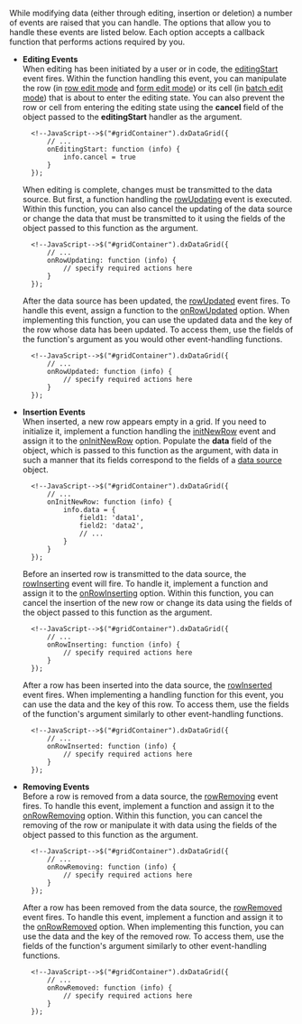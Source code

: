 While modifying data (either through editing, insertion or deletion) a number of events are raised that you can handle. The options that allow you to handle these events are listed below. Each option accepts a callback function that performs actions required by you.

- **Editing Events**		
When editing has been initiated by a user or in code, the [editingStart](/api-reference/10%20UI%20Widgets/dxDataGrid/4%20Events/editingStart.md '/Documentation/ApiReference/UI_Widgets/dxDataGrid/Events/#editingStart') event fires. Within the function handling this event, you can manipulate the row (in [row edit mode](/concepts/05%20Widgets/DataGrid/070%20Data%20Editing/20%20Editing%20in%20UI/20%20Row%20Mode.md '/Documentation/Guide/Widgets/DataGrid/Data_Editing/#Editing_in_UI/Row_Mode') and [form edit mode](/concepts/05%20Widgets/DataGrid/070%20Data%20Editing/20%20Editing%20in%20UI/50%20Form%20Mode.md '/Documentation/Guide/Widgets/DataGrid/Data_Editing/#Editing_in_UI/Form_Mode')) or its cell (in [batch edit mode](/concepts/05%20Widgets/DataGrid/070%20Data%20Editing/20%20Editing%20in%20UI/30%20Batch%20Mode.md '/Documentation/Guide/Widgets/DataGrid/Data_Editing/#Editing_in_UI/Batch_Mode')) that is about to enter the editing state. You can also prevent the row or cell from entering the editing state using the **cancel** field of the object passed to the **editingStart** handler as the argument.

		<!--JavaScript-->$("#gridContainer").dxDataGrid({
			// ...
			onEditingStart: function (info) {
				info.cancel = true
			}
		});

	When editing is complete, changes must be transmitted to the data source. But first, a function handling the [rowUpdating](/api-reference/10%20UI%20Widgets/dxDataGrid/4%20Events/rowUpdating.md '/Documentation/ApiReference/UI_Widgets/dxDataGrid/Events/#rowUpdating') event is executed. Within this function, you can also cancel the updating of the data source or change the data that must be transmitted to it using the fields of the object passed to this function as the argument.

		<!--JavaScript-->$("#gridContainer").dxDataGrid({
			// ...
			onRowUpdating: function (info) {
				// specify required actions here
			}
		});

	After the data source has been updated, the [rowUpdated](/api-reference/10%20UI%20Widgets/dxDataGrid/4%20Events/rowUpdated.md '/Documentation/ApiReference/UI_Widgets/dxDataGrid/Events/#rowUpdated') event fires. To handle this event, assign a function to the [onRowUpdated](/api-reference/10%20UI%20Widgets/dxDataGrid/1%20Configuration/onRowUpdated.md '/Documentation/ApiReference/UI_Widgets/dxDataGrid/Configuration/#onRowUpdated') option. When implementing this function, you can use the updated data and the key of the row whose data has been updated. To access them, use the fields of the function's argument as you would other event-handling functions.

		<!--JavaScript-->$("#gridContainer").dxDataGrid({
			// ...
			onRowUpdated: function (info) {
				// specify required actions here
			}
		});

- **Insertion Events**		
When inserted, a new row appears empty in a grid. If you need to initialize it, implement a function handling the [initNewRow](/api-reference/10%20UI%20Widgets/dxDataGrid/4%20Events/initNewRow.md '/Documentation/ApiReference/UI_Widgets/dxDataGrid/Events/#initNewRow') event and assign it to the [onInitNewRow](/api-reference/10%20UI%20Widgets/dxDataGrid/1%20Configuration/onInitNewRow.md '/Documentation/ApiReference/UI_Widgets/dxDataGrid/Configuration/#onInitNewRow') option. Populate the **data** field of the object, which is passed to this function as the argument, with data in such a manner that its fields correspond to the fields of a [data source](/api-reference/10%20UI%20Widgets/dxDataGrid/1%20Configuration/dataSource.md '/Documentation/ApiReference/UI_Widgets/dxDataGrid/Configuration/#dataSource') object.

		<!--JavaScript-->$("#gridContainer").dxDataGrid({
			// ...
			onInitNewRow: function (info) {
				info.data = {
					field1: 'data1',
					field2: 'data2',
					// ...
				}
			}
		});

	Before an inserted row is transmitted to the data source, the [rowInserting](/api-reference/10%20UI%20Widgets/dxDataGrid/4%20Events/rowInserting.md '/Documentation/ApiReference/UI_Widgets/dxDataGrid/Events/#rowInserting') event will fire. To handle it, implement a function and assign it to the [onRowInserting](/api-reference/10%20UI%20Widgets/dxDataGrid/1%20Configuration/onRowInserting.md '/Documentation/ApiReference/UI_Widgets/dxDataGrid/Configuration/#onRowInserting') option. Within this function, you can cancel the insertion of the new row or change its data using the fields of the object passed to this function as the argument.

		<!--JavaScript-->$("#gridContainer").dxDataGrid({
			// ...
			onRowInserting: function (info) {
				// specify required actions here
			}
		});

	After a row has been inserted into the data source, the [rowInserted](/api-reference/10%20UI%20Widgets/dxDataGrid/4%20Events/rowInserted.md '/Documentation/ApiReference/UI_Widgets/dxDataGrid/Events/#rowInserted') event fires. When implementing a handling function for this event, you can use the data and the key of this row. To access them, use the fields of the function's argument similarly to other event-handling functions.

		<!--JavaScript-->$("#gridContainer").dxDataGrid({
			// ...
			onRowInserted: function (info) {
				// specify required actions here
			}
		});

- **Removing Events**	
Before a row is removed from a data source, the [rowRemoving](/api-reference/10%20UI%20Widgets/dxDataGrid/4%20Events/rowRemoving.md '/Documentation/ApiReference/UI_Widgets/dxDataGrid/Events/#rowRemoving') event fires. To handle this event, implement a function and assign it to the [onRowRemoving](/api-reference/10%20UI%20Widgets/dxDataGrid/1%20Configuration/onRowRemoving.md '/Documentation/ApiReference/UI_Widgets/dxDataGrid/Configuration/#onRowRemoving') option. Within this function, you can cancel the removing of the row or manipulate it with data using the fields of the object passed to this function as the argument.

		<!--JavaScript-->$("#gridContainer").dxDataGrid({
			// ...
			onRowRemoving: function (info) {
				// specify required actions here
			}
		});

	After a row has been removed from the data source, the [rowRemoved](/Documentation/ApiReference/UI_Widgets/dxDataGrid/Configuration/#rowRemoved) event fires. To handle this event, implement a function and assign it to the [onRowRemoved](/api-reference/10%20UI%20Widgets/dxDataGrid/1%20Configuration/onRowRemoved.md '/Documentation/ApiReference/UI_Widgets/dxDataGrid/Configuration/#onRowRemoved') option. When implementing this function, you can use the data and the key of the removed row. To access them, use the fields of the function's argument similarly to other event-handling functions.

		<!--JavaScript-->$("#gridContainer").dxDataGrid({
			// ...
			onRowRemoved: function (info) {
				// specify required actions here
			}
		});